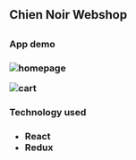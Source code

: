 # <h2> Chien Noir Webshop <h2>

<h3> App demo <h3>

![homepage](https://user-images.githubusercontent.com/82970308/139300809-f9fcee5e-ba67-43ad-93f2-d263c9217909.png)

![cart](https://user-images.githubusercontent.com/82970308/139300887-b3f81a43-00d6-4444-b1be-2bc11a5d5bad.png)

 <h3> Technology used <h3>
 <ul>
 <li> React
<li> Redux
